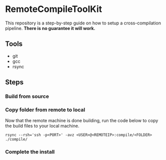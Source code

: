 # RemoteCompileToolKit

This repository is a step-by-step guide on how to setup a cross-compilation pipeline.
**There is no guarantee it will work.**

## Tools

- git
- gcc
- rsync

## Steps


### Build from source

### Copy folder from remote to local
Now that the remote machine is done building, run the code below to copy the build files to your local machine.

```
rsync --rsh='ssh -p<PORT>' -avz <USER>@<REMOTEIP>:compile/<FOLDER> ./compile/
```

### Complete the install
